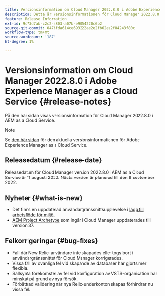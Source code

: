 ```yaml
---
title: Versionsinformation om Cloud Manager 2022.8.0 i Adobe Experience Manager as a Cloud Service
description: Detta är versionsinformationen för Cloud Manager 2022.8.0 i AEM as a Cloud Service.
feature: Release Information
exl-id: 9c73d7ab-c2c2-4803-a07b-e9054220c6b2
source-git-commit: 0476fda614ce693222ae2e2fb62ea2f84243f80c
workflow-type: tm+mt
source-wordcount: '187'
ht-degree: 1%

---
```



# Versionsinformation om Cloud Manager 2022.8.0 i Adobe Experience Manager as a Cloud Service {#release-notes}

På den här sidan visas versionsinformation för Cloud Manager 2022.8.0 i AEM as a Cloud Service.

>[!NOTE]
>
>Se [den här sidan](/help/release-notes/release-notes-cloud/release-notes-current.md) för den aktuella versionsinformationen för Adobe Experience Manager as a Cloud Service.

## Releasedatum {#release-date}

Releasedatum för Cloud Manager version 2022.8.0 i AEM as a Cloud Service är 11 augusti 2022. Nästa version är planerad till den 9 september 2022.

## Nyheter {#what-is-new}

* Det finns en uppdaterad användargränssnittsupplevelse i [lägg till arbetsflöde för miljö.](/help/implementing/cloud-manager/manage-environments.md)
* [AEM Project Archetype](https://experienceleague.adobe.com/docs/experience-manager-core-components/using/developing/archetype/overview.html) som ingår i Cloud Manager uppdaterades till version 37.

## Felkorrigeringar {#bug-fixes}

* Fall där New Relic-användare inte skapades eller togs bort i användargränssnittet för Cloud Manager korrigerades.
* Vissa fall av ovanliga fel vid skapande av databaser har gjorts mer flexibla.
* Sällsynta förekomster av fel vid konfiguration av VSTS-organisation har minskat på grund av nya försök.
* Förbättrad validering när nya Relic-underkonton skapas förhindrar nu vissa fel.
